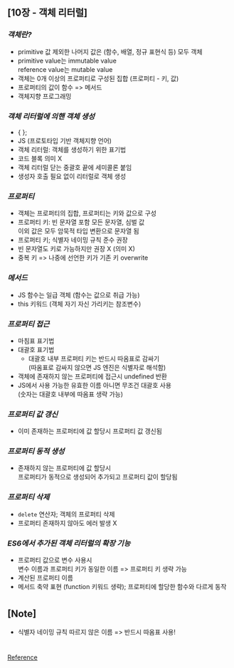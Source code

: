 ## [10장 - 객체 리터럴]

### _객체란?_

- primitive 값 제외한 나머지 값은 (함수, 배열, 정규 표현식 등) 모두 객체
- primitive value는 immutable value <br/>
  reference value는 mutable value
- 객체는 0개 이상의 프로퍼티로 구성된 집합 (프로퍼티 - 키, 값)
- 프로퍼티의 값이 함수 => 메서드
- 객체지향 프로그래밍

### _객체 리터럴에 의핸 객체 생성_

- { };
- JS (프로토타입 기반 객체지향 언어)
- 객체 리터럴: 객체를 생성하기 위한 표기법
- 코드 블록 의미 X
- 객체 리터럴 닫는 중괄호 끝에 세미콜론 붙임
- 생성자 호출 필요 없이 리터럴로 객체 생성

### _프로퍼티_

- 객체는 프로퍼티의 집합, 프로퍼티는 키와 값으로 구성
- 프로퍼티 키: 빈 문자열 포함 모든 문자열, 심벌 값 <br/>
  이외 값은 모두 암묵적 타입 변환으로 문자열 됨
- 프로퍼티 키; 식별자 네이밍 규칙 준수 권장
- 빈 문자열도 키로 가능하지만 권장 X (의미 X)
- 중복 키 => 나중에 선언한 키가 기존 키 overwrite

### _메서드_

- JS 함수는 일급 객체 (함수는 값으로 취급 가능)
- this 키워드 (객체 자기 자신 가리키는 참조변수)

### _프로퍼티 접근_

- 마침표 표기법
- 대괄호 표기법
  - 대괄호 내부 프로퍼티 키는 반드시 따옴표로 감싸기 <br/>
    (따옴표로 감싸지 않으면 JS 엔진은 식별자로 해석함)
- 객체에 존재하지 않는 프로퍼티에 접근시 undefined 반환
- JS에서 사용 가능한 유효한 이름 아니면 무조건 대괄호 사용 <br/>
  (숫자는 대괄호 내부에 따옴표 생략 가능)

### _프로퍼티 값 갱신_

- 이미 존재하는 프로퍼티에 값 할당시 프로퍼티 값 갱신됨

### _프로퍼티 동적 생성_

- 존재하지 않는 프로퍼티에 값 할당시 <br/>
  프로퍼티가 동적으로 생성되어 추가되고 프로퍼티 값이 할당됨

### _프로퍼티 삭제_

- `delete` 연산자; 객체의 프로퍼티 삭제
- 프로퍼티 존재하지 않아도 에러 발생 X

### _ES6에서 추가된 객체 리터럴의 확장 기능_

- 프로퍼티 값으로 변수 사용시 <br/>
  변수 이름과 프로퍼티 키가 동일한 이름 => 프로퍼티 키 생략 가능
- 계산된 프로퍼티 이름
- 메서드 축약 표현 (function 키워드 생략); 프로퍼티에 할당한 함수와 다르게 동작

#

## [Note]

- 식별자 네이밍 규칙 따르지 않은 이름 => 반드시 따옴표 사용!

#

[Reference](https://wikibook.co.kr/mjs/)
